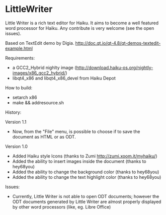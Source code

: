 # LittleWriter
Little Writer is a rich text editor for Haiku. It aims to become a well featured word processor for Haiku. Any contribute is very welcome (see the open issues).

Based on TextEdit demo by Digia.
http://doc.qt.io/qt-4.8/qt-demos-textedit-example.html

Requirements:

- a GCC2_Hybrid nighlty image (http://download.haiku-os.org/nightly-images/x86_gcc2_hybrid/)
- libqt4_x86 and libqt4_x86_devel from Haiku Depot

How to build:

 - setarch x86
 - make && addresource.sh

History:

Version 1.1
- Now, from the "File" menu, is possible to choose if to save the document as HTML or as ODT.

Version 1.0
- Added Haiku style Icons (thanks to Zumi http://zumi.xoom.it/myhaiku/)
- Added the ability to insert images inside the document (thanks to hey68you)
- Added the ability to change the background color (thanks to hey68you)
- Added the ability to change the text highlight color (thanks to hey68you)

Issues:

- Currently, Little Writer is not able to open ODT documents; however the ODT documents generated by Little Writer are almost properly displayed by other word processors (like, eg. Libre Office)
